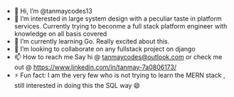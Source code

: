 - 👋 Hi, I’m @tanmaycodes13
- 👀 I’m interested in large system design with a peculiar taste in platform services. Currently trying to beconme a full stack platform engineer with knowledge on all basis covered
- 🌱 I’m currently learning Go. Really excited about this.
- 💞️ I’m looking to collaborate on any fullstack project on django
- 📫 How to reach me Say hi @ tanmaycodes@outlook.com  or check me out @ https://www.linkedin.com/in/tanmay-7a0806173/
- ⚡ Fun fact: I am the very few who is not trying to learn the MERN stack , still interested in doing this the SQL way 😄

<!---
tanmaycodes13/tanmaycodes13 is a ✨ special ✨ repository because its `README.md` (this file) appears on your GitHub profile.
You can click the Preview link to take a look at your changes.
--->
